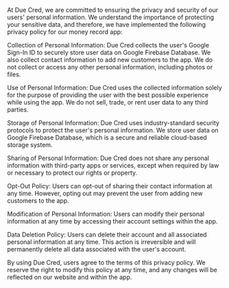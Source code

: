 At Due Cred, we are committed to ensuring the privacy and security of our users' personal information.
We understand the importance of protecting your sensitive data, and therefore, 
we have implemented the following privacy policy for our money record app:

Collection of Personal Information: 
Due Cred collects the user's Google Sign-In ID to securely store user data on Google Firebase Database. 
We also collect contact information to add new customers to the app. 
We do not collect or access any other personal information, including photos or files.

Use of Personal Information: 
Due Cred uses the collected information solely for the purpose of providing the user with the best 
possible experience while using the app. We do not sell, trade, or rent user data to any third parties.

Storage of Personal Information: 
Due Cred uses industry-standard security protocols to protect the user's personal information. 
We store user data on Google Firebase Database, which is a secure and reliable cloud-based storage system.

Sharing of Personal Information: 
Due Cred does not share any personal information with third-party apps or services, 
except when required by law or necessary to protect our rights or property.

Opt-Out Policy: 
Users can opt-out of sharing their contact information at any time. 
However, opting out may prevent the user from adding new customers to the app.

Modification of Personal Information: 
Users can modify their personal information at any time by accessing their account settings within the app.

Data Deletion Policy: 
Users can delete their account and all associated personal information at any time. 
This action is irreversible and will permanently delete all data associated with the user's account.

By using Due Cred, users agree to the terms of this privacy policy. 
We reserve the right to modify this policy at any time, 
and any changes will be reflected on our website and within the app.
